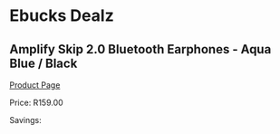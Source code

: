 
# Ebucks Dealz
## Amplify Skip 2.0 Bluetooth Earphones - Aqua Blue / Black
[Product Page](https://www.ebucks.com/web/shop/productSelected.do?prodId=1206117187&catId=1205739018)

Price: R159.00

Savings: 


	